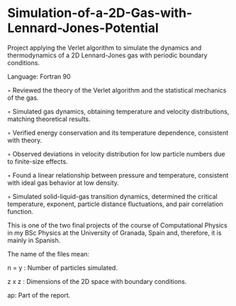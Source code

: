 # Simulation-of-a-2D-Gas-with-Lennard-Jones-Potential
Project applying the Verlet algorithm to simulate the dynamics and thermodynamics of a 2D Lennard-Jones gas with periodic boundary conditions.

Language: Fortran 90

◦ Reviewed the theory of the Verlet algorithm and the statistical mechanics of the gas.

◦ Simulated gas dynamics, obtaining temperature and velocity distributions, matching theoretical results.

◦ Verified energy conservation and its temperature dependence, consistent with theory.

◦ Observed deviations in velocity distribution for low particle numbers due to finite-size effects.

◦ Found a linear relationship between pressure and temperature, consistent with ideal gas behavior at low density.

◦ Simulated solid-liquid-gas transition dynamics, determined the critical temperature, exponent, particle distance fluctuations, and pair correlation function.

This is one of the two final projects of the course of Computational Physics in my BSc Physics at the University of Granada, Spain and, therefore, it is mainly in Spanish. 


The name of the files mean:

n = y : Number of particles simulated.

z x z : Dimensions of the 2D space with boundary conditions.

ap: Part of the report.
